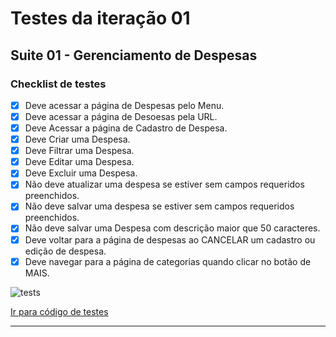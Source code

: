# Testes da iteração 01

## Suite 01 - Gerenciamento de Despesas

### Checklist de testes

- [x] Deve acessar a página de Despesas pelo Menu.
- [x] Deve acessar a página de Desoesas pela URL.
- [x] Deve Acessar a página de Cadastro de Despesa.
- [x] Deve Criar uma Despesa.
- [x] Deve Filtrar uma Despesa.
- [x] Deve Editar uma Despesa.
- [x] Deve Excluir uma Despesa.
- [x] Não deve atualizar uma despesa se estiver sem campos requeridos preenchidos.
- [x] Não deve salvar uma despesa se estiver sem campos requeridos preenchidos.
- [x] Não deve salvar uma Despesa com descrição maior que 50 caracteres.
- [x] Deve voltar para a página de despesas ao CANCELAR um cadastro ou edição de despesa.
- [x] Deve navegar para a página de categorias quando clicar no botão de MAIS.

![tests](https://user-images.githubusercontent.com/23413093/54970132-ceb58200-4f5f-11e9-8631-22c21640a1fe.gif)

[Ir para código de testes](https://github.com/dentalhelper/dental-helper-ui/tree/master/e2e "Testes e2e")

* * *
